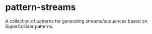 # pattern-streams
A collection of patterns for generating streams/suquences based on SuperCollider patterns.
